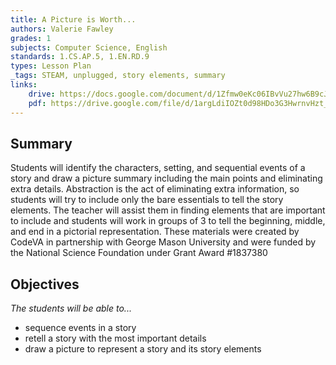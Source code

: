 ```yaml
---
title: A Picture is Worth...
authors: Valerie Fawley
grades: 1
subjects: Computer Science, English
standards: 1.CS.AP.5, 1.EN.RD.9
types: Lesson Plan
_tags: STEAM, unplugged, story elements, summary
links:
    drive: https://docs.google.com/document/d/1Zfmw0eKc06IBvVu27hw6B9cJyq5ZYxZPSpQIa8tcU0E/edit?usp=drive_link
    pdf: https://drive.google.com/file/d/1argLdiIOZt0d98HDo3G3HwrnvHzt_em3/view?usp=drive_link
---
```


## Summary

Students will identify the characters, setting, and sequential events of a story and draw a picture summary including the main points and eliminating extra details. Abstraction is the act of eliminating extra information, so students will try to include only the bare essentials to tell the story elements. The teacher will assist them in finding elements that are important to include and students will work in groups of 3 to tell the beginning, middle, and end in a pictorial representation. These materials were created by CodeVA in partnership with George Mason University and were funded by the National Science Foundation under Grant Award #1837380

## Objectives

*The students will be able to...*

* sequence events in a story
* retell a story with the most important details
* draw a picture to represent a story and its story elements
